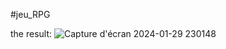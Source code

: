 #jeu_RPG


the result:
![Capture d'écran 2024-01-29 230148](https://github.com/Melchissedeck/jeu_RPG/assets/156782976/717ede93-81ed-44a2-a23f-cc0666508ad2)
